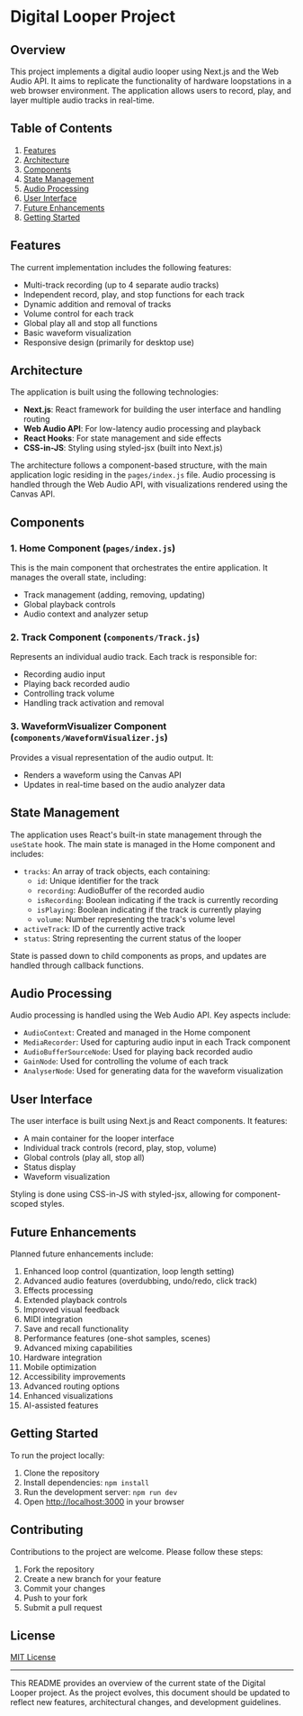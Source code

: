# Digital Looper Project

## Overview

This project implements a digital audio looper using Next.js and the Web Audio API. It aims to replicate the functionality of hardware loopstations in a web browser environment. The application allows users to record, play, and layer multiple audio tracks in real-time.

## Table of Contents

1. [Features](#features)
2. [Architecture](#architecture)
3. [Components](#components)
4. [State Management](#state-management)
5. [Audio Processing](#audio-processing)
6. [User Interface](#user-interface)
7. [Future Enhancements](#future-enhancements)
8. [Getting Started](#getting-started)

## Features

The current implementation includes the following features:

- Multi-track recording (up to 4 separate audio tracks)
- Independent record, play, and stop functions for each track
- Dynamic addition and removal of tracks
- Volume control for each track
- Global play all and stop all functions
- Basic waveform visualization
- Responsive design (primarily for desktop use)

## Architecture

The application is built using the following technologies:

- **Next.js**: React framework for building the user interface and handling routing
- **Web Audio API**: For low-latency audio processing and playback
- **React Hooks**: For state management and side effects
- **CSS-in-JS**: Styling using styled-jsx (built into Next.js)

The architecture follows a component-based structure, with the main application logic residing in the `pages/index.js` file. Audio processing is handled through the Web Audio API, with visualizations rendered using the Canvas API.

## Components

### 1. Home Component (`pages/index.js`)

This is the main component that orchestrates the entire application. It manages the overall state, including:
- Track management (adding, removing, updating)
- Global playback controls
- Audio context and analyzer setup

### 2. Track Component (`components/Track.js`)

Represents an individual audio track. Each track is responsible for:
- Recording audio input
- Playing back recorded audio
- Controlling track volume
- Handling track activation and removal

### 3. WaveformVisualizer Component (`components/WaveformVisualizer.js`)

Provides a visual representation of the audio output. It:
- Renders a waveform using the Canvas API
- Updates in real-time based on the audio analyzer data

## State Management

The application uses React's built-in state management through the `useState` hook. The main state is managed in the Home component and includes:

- `tracks`: An array of track objects, each containing:
  - `id`: Unique identifier for the track
  - `recording`: AudioBuffer of the recorded audio
  - `isRecording`: Boolean indicating if the track is currently recording
  - `isPlaying`: Boolean indicating if the track is currently playing
  - `volume`: Number representing the track's volume level
- `activeTrack`: ID of the currently active track
- `status`: String representing the current status of the looper

State is passed down to child components as props, and updates are handled through callback functions.

## Audio Processing

Audio processing is handled using the Web Audio API. Key aspects include:

- `AudioContext`: Created and managed in the Home component
- `MediaRecorder`: Used for capturing audio input in each Track component
- `AudioBufferSourceNode`: Used for playing back recorded audio
- `GainNode`: Used for controlling the volume of each track
- `AnalyserNode`: Used for generating data for the waveform visualization

## User Interface

The user interface is built using Next.js and React components. It features:

- A main container for the looper interface
- Individual track controls (record, play, stop, volume)
- Global controls (play all, stop all)
- Status display
- Waveform visualization

Styling is done using CSS-in-JS with styled-jsx, allowing for component-scoped styles.

## Future Enhancements

Planned future enhancements include:

1. Enhanced loop control (quantization, loop length setting)
2. Advanced audio features (overdubbing, undo/redo, click track)
3. Effects processing
4. Extended playback controls
5. Improved visual feedback
6. MIDI integration
7. Save and recall functionality
8. Performance features (one-shot samples, scenes)
9. Advanced mixing capabilities
10. Hardware integration
11. Mobile optimization
12. Accessibility improvements
13. Advanced routing options
14. Enhanced visualizations
15. AI-assisted features

## Getting Started

To run the project locally:

1. Clone the repository
2. Install dependencies: `npm install`
3. Run the development server: `npm run dev`
4. Open [http://localhost:3000](http://localhost:3000) in your browser

## Contributing

Contributions to the project are welcome. Please follow these steps:

1. Fork the repository
2. Create a new branch for your feature
3. Commit your changes
4. Push to your fork
5. Submit a pull request

## License

[MIT License](LICENSE)

---

This README provides an overview of the current state of the Digital Looper project. As the project evolves, this document should be updated to reflect new features, architectural changes, and development guidelines.